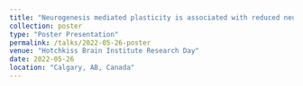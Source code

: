 ```yaml
---
title: "Neurogenesis mediated plasticity is associated with reduced neuronal activity in CA1 during context fear memory retrieval"
collection: poster
type: "Poster Presentation"
permalink: /talks/2022-05-26-poster
venue: "Hotchkiss Brain Institute Research Day"
date: 2022-05-26
location: "Calgary, AB, Canada"
---
```

